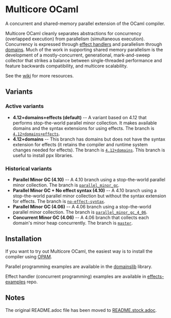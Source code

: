 # Multicore OCaml

A concurrent and shared-memory parallel extension of the OCaml compiler.

Multicore OCaml cleanly separates abstractions for concurrency (overlapped
execution) from parallelism (simultaneous execution). Concurrency is expressed
through [effect handlers](http://kcsrk.info/papers/system_effects_feb_18.pdf)
and parallelism through
[domains](https://github.com/ocaml-multicore/ocaml-multicore/blob/master/stdlib/domain.mli).
Much of the work in supporting shared memory parallelism is the development of a
mostly-concurrent, generational, mark-and-sweep collector that strikes a balance
between single-threaded performance and feature backwards compatibility, and
multicore scalability.

See the
[wiki](https://github.com/ocaml-multicore/ocaml-multicore/wiki) for more
resources.

## Variants

### Active variants

* **4.12+domains+effects (default)** -- A variant based on 4.12 that performs stop-the-world parallel minor collection. It makes available domains and the syntax extensions for using effects. The branch is
 [`4.12+domains+effects`](https://github.com/ocaml-multicore/ocaml-multicore/tree/4.12+domains%2Beffects).
* **4.12+domains** -- This branch has domains but does not have the syntax
  extension for effects (it retains the compiler and runtime system changes needed for effects).
  The branch is
  [`4.12+domains`](https://github.com/ocaml-multicore/ocaml-multicore/tree/4.12+domains).
  This branch is useful to install ppx libraries.

### Historical variants

 * **Parallel Minor GC (4.10)** -- A 4.10 branch using a stop-the-world parallel minor collection. The branch is [`parallel_minor_gc`](https://github.com/ocaml-multicore/ocaml-multicore/tree/parallel_minor_gc).
 * **Parallel Minor GC + No effect syntax (4.10)** -- A 4.10 branch using a stop-the-world parallel minor collection but without the syntax extension for effects. The branch is [`no-effect-syntax`](https://github.com/ocaml-multicore/ocaml-multicore/tree/no-effect-syntax).
 * **Parallel Minor GC (4.06)** -- A 4.06 branch using a stop-the-world parallel minor collection. The branch is [`parallel_minor_gc_4_06`](https://github.com/ocaml-multicore/ocaml-multicore/tree/parallel_minor_gc_4_06).
 * **Concurrent Minor GC (4.06)** -- A 4.06 branch that collects each domain's minor heap concurrently. The branch is [`master`](https://github.com/ocaml-multicore/ocaml-multicore/tree/master).

## Installation

If you want to try out Multicore OCaml, the easiest way is to install the compiler using [OPAM](https://github.com/ocaml-multicore/multicore-opam#install-multicore-ocaml).

Parallel programming examples are available in the [domainslib](https://github.com/ocaml-multicore/domainslib/tree/master/test) library.

Effect handler (concurrent programming) examples are available in [effects-examples](https://github.com/kayceesrk/effects-examples) repo.

## Notes

The original README.adoc file has been moved to
[README.stock.adoc](README.stock.adoc).
